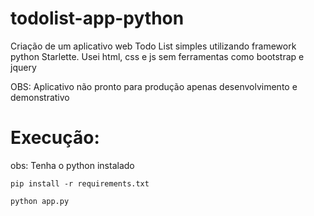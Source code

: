 # todolist-app-python
Criação de um aplicativo web Todo List simples utilizando framework python Starlette. Usei html, css e js sem ferramentas como bootstrap e jquery

OBS: Aplicativo não pronto para produção apenas desenvolvimento e demonstrativo

# Execução:

obs: Tenha o python instalado

`pip install -r requirements.txt` 

`python app.py`
